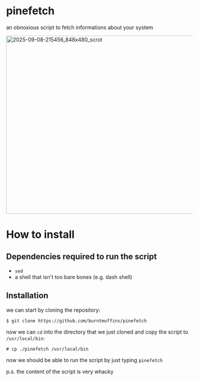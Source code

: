 # pinefetch
an obnoxious script to fetch informations about your system

<img width="848" height="480" alt="2025-09-08-215456_848x480_scrot" src="https://github.com/user-attachments/assets/34a7f16e-3915-4218-8315-709714112cdb" />

# How to install
## Dependencies required to run the script
- `sed`
- a shell that isn't too bare bones (e.g. dash shell)

## Installation
we can start by cloning the repository:
```
$ git clone https://github.com/burntmuffins/pinefetch
```


now we can `cd` into the directory that we just cloned and copy the script to `/usr/local/bin`:
```
# cp ./pinefetch /usr/local/bin
```
now we should be able to run the script by just typing `pinefetch`



p.s. the content of the script is very whacky
